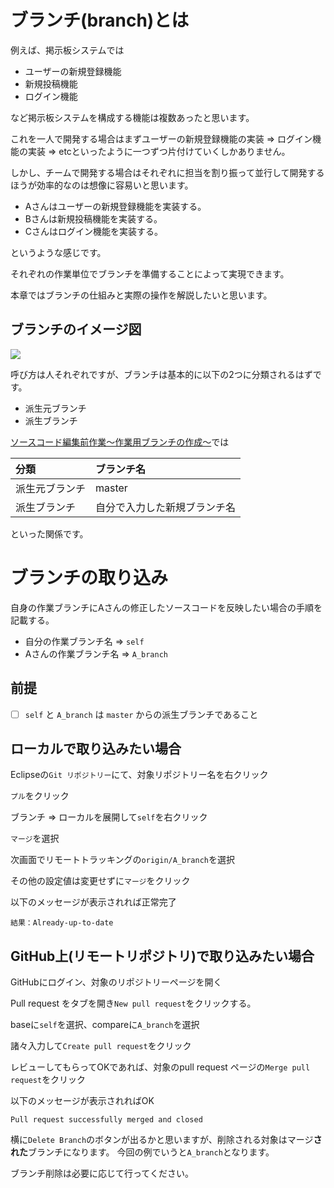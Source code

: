 # ブランチ(branch)とは

例えば、掲示板システムでは
- ユーザーの新規登録機能
- 新規投稿機能
- ログイン機能

など掲示板システムを構成する機能は複数あったと思います。

これを一人で開発する場合はまずユーザーの新規登録機能の実装 => ログイン機能の実装 => etcといったように一つずつ片付けていくしかありません。

しかし、チームで開発する場合はそれぞれに担当を割り振って並行して開発するほうが効率的なのは想像に容易いと思います。

- Aさんはユーザーの新規登録機能を実装する。
- Bさんは新規投稿機能を実装する。
- Cさんはログイン機能を実装する。

というような感じです。

それぞれの作業単位でブランチを準備することによって実現できます。

本章ではブランチの仕組みと実際の操作を解説したいと思います。

## ブランチのイメージ図

![](/img/branches.png)


呼び方は人それぞれですが、ブランチは基本的に以下の2つに分類されるはずです。
- 派生元ブランチ
- 派生ブランチ

[ソースコード編集前作業～作業用ブランチの作成～](./チーム開発の事始め.md#ソースコード編集前作業作業用ブランチの作成)では

|分類|ブランチ名|
|:--|:--|
|派生元ブランチ|master|
|派生ブランチ|自分で入力した新規ブランチ名|

といった関係です。




# ブランチの取り込み

自身の作業ブランチにAさんの修正したソースコードを反映したい場合の手順を記載する。
- 自分の作業ブランチ名 => `self`
- Aさんの作業ブランチ名 => `A_branch`

## 前提

- [ ] `self` と `A_branch` は `master` からの派生ブランチであること

## ローカルで取り込みたい場合

Eclipseの`Git リポジトリー`にて、対象リポジトリー名を右クリック

`プル`をクリック

ブランチ => ローカルを展開して`self`を右クリック

`マージ`を選択

次画面でリモートトラッキングの`origin/A_branch`を選択

その他の設定値は変更せずに`マージ`をクリック

以下のメッセージが表示されれば正常完了

```
結果：Already-up-to-date
```

## GitHub上(リモートリポジトリ)で取り込みたい場合

GitHubにログイン、対象のリポジトリーページを開く

Pull request をタブを開き`New pull request`をクリックする。

baseに`self`を選択、compareに`A_branch`を選択

諸々入力して`Create pull request`をクリック

レビューしてもらってOKであれば、対象のpull request ページの`Merge pull request`をクリック

以下のメッセージが表示されればOK

```
Pull request successfully merged and closed
```

横に`Delete Branch`のボタンが出るかと思いますが、削除される対象はマージ**された**ブランチになります。
今回の例でいうと`A_branch`となります。

ブランチ削除は必要に応じて行ってください。
